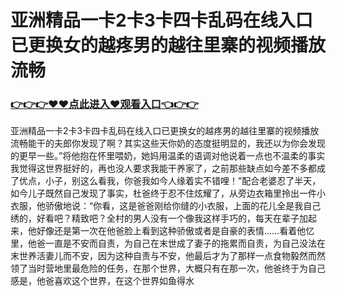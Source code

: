 # 亚洲精品一卡2卡3卡四卡乱码在线入口已更换女的越疼男的越往里寨的视频播放流畅

### <a href="https://github.com/joodfer/vbgty/issues/1">👉👉👉♥♥点此进入♥观看入口👈👉👉</a>


亚洲精品一卡2卡3卡四卡乱码在线入口已更换女的越疼男的越往里寨的视频播放流畅能干的夫郎你发现了啊？其实这些天你奶的态度挺明显的，我还以为你会发现的更早一些。”将他抱在怀里喂奶，她妈用温柔的语调对他说着一点也不温柔的事实我觉得这世界挺好的，再也没人要求我能干养家了，之前那些缺点如今差不多都成了优点，小子，别这么看我，你爸我如今人缘着实不错哩！”配合老婆忍了半天，如今儿子既然自己发现了事实，杜爸终于忍不住炫耀了，从旁边衣箱里拎出一件小衣服，他骄傲地说：“你看，这是爸爸刚给你缝的小衣服，上面的花儿全是我自己绣的，好看吧？精致吧？全村的男人没有一个像我这样手巧的，每天在辈子加起来，他好像还是第一次在他爸脸上看到这种骄傲或者是自豪的表情……看着他忆里，他爸一直是不安而自责，为自己在末世成了妻子的拖累而自责，为自己没法在末世养活妻儿而不安，因为这种自责与不安，他最后才为了那样一点食物毅然而然领了当时营地里最危险的任务，在那个世界，大概只有在那一次，他爸终于为自己感是，他爸喜欢这个世界，在这个世界如鱼得水
